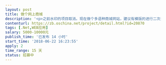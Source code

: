 ```yaml
---                
layout: post       
title: 做个网上商城           
description: '<p>之前水印的项目取消。现在做个多语种商城网站，建议有模版的进行二次开发</p><p><br></p><p>。不涉及水印和图片的问题。做个有源代码的全新的商城。现在开始做，半月</p><p><br></p><p>到二十天内完活。需更长时间的就不谈了</p>'     
contenturl: https://zb.oschina.net/project/detail.html?id=20870      
tags: [.Net,WEB应用]            
salary: 5000-10000元          
publish_time: '已发布 14 小时'         
start_time: '2018-06-22 16:23:55'           
apply: 2                   
time_range: 15 天              
status: 招募中                  
---                 
```

